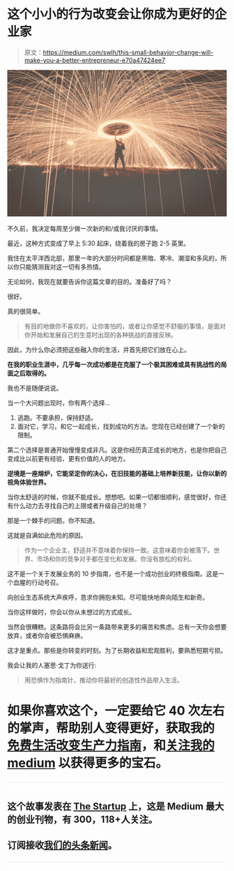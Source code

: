 # 这个小小的行为改变会让你成为更好的企业家

> 原文：<https://medium.com/swlh/this-small-behavior-change-will-make-you-a-better-entrepreneur-e70a47424ee7>

![](img/9f85ad2a5ae6139b831da2873f66e991.png)

不久前，我决定每周至少做一次新的和/或我讨厌的事情。

最近，这种方式变成了早上 5:30 起床，绕着我的房子跑 2-5 英里。

我住在太平洋西北部，那里一年的大部分时间都是黑暗、寒冷、潮湿和多风的，所以你只能猜测我对这一切有多热情。

无论如何，我现在就要告诉你这篇文章的目的。准备好了吗？

很好。

真的很简单。

> 有目的地做你不喜欢的，让你害怕的，或者让你感觉不舒服的事情，是面对你开始和发展自己的生意时出现的各种挑战的直接反映。

因此，为什么你必须把这些融入你的生活，并首先把它们放在心上。

**在我的职业生涯中，几乎每一次成功都是在克服了一个极其困难或具有挑战性的局面之后取得的。**

我也不是随便说说。

当一个大问题出现时，你有两个选择…

1.  逃跑。不要承担，保持舒适。
2.  面对它，学习，和它一起成长，找到成功的方法。您现在已经创建了一个新的限制。

第二个选择是普通开始慢慢变成非凡。这是你经历真正成长的地方，也是你把自己变成比以前更有经验、更有价值的人的地方。

**逆境是一座熔炉，它能坚定你的决心，在旧技能的基础上培养新技能，让你以新的视角体验世界。**

当你太舒适的时候，你就不能成长。想想吧。如果一切都很顺利，感觉很好，你还有什么动力去寻找自己的上限或者升级自己的处境？

那是一个棘手的问题。你不知道。

这就是自满如此危险的原因。

> 作为一个企业主，舒适并不意味着你保持一致。这意味着你会被落下。世界、市场和你的竞争对手都在变化和发展。你没有放松的权利。

这不是一个关于发展业务的 10 步指南，也不是一个成功创业的终极指南。这是一个血腥的行动号召。

向创业生态系统大声疾呼，恳求你拥抱未知。尽可能快地奔向陌生和新奇。

当你这样做时，你会以你从未想过的方式成长。

当然会很糟糕。这条路将会比另一条路带来更多的痛苦和焦虑。总有一天你会想要放弃，或者你会被恐惧麻痹。

这才是重点。那些是你转变的时刻。为了长期收益和宏观胜利，要熟悉短期亏损。

我会让我的人塞思·戈丁为你送行:

> 用恐惧作为指南针，推动你将最好的创造性作品带入生活。

# 如果你喜欢这个，一定要给它 40 次左右的掌声，帮助别人变得更好，获取我的[免费生活改变生产力指南](http://eepurl.com/cxxt7D)，和[关注我的 medium](/@Ken_Marshall) 以获得更多的宝石。

![](img/731acf26f5d44fdc58d99a6388fe935d.png)

## 这个故事发表在 [The Startup](https://medium.com/swlh) 上，这是 Medium 最大的创业刊物，有 300，118+人关注。

## 订阅接收[我们的头条新闻](http://growthsupply.com/the-startup-newsletter/)。

![](img/731acf26f5d44fdc58d99a6388fe935d.png)